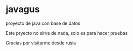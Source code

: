 # javagus
proyecto de java con base de datos

Este pryecto no sirve de nada, solo es para hacer pruebas

Gracias por visitarme desde rusia
